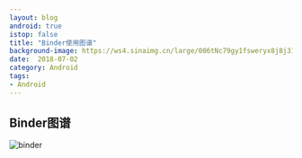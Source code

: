 ```yaml
---
layout: blog 
android: true 
istop: false 
title: "Binder使用图谱" 
background-image: https://ws4.sinaimg.cn/large/006tNc79gy1fsweryx8j8j317y0schdv.jpg
date:  2018-07-02
category: Android 
tags: 
- Android 
---
```




## Binder图谱

![binder](https://ws4.sinaimg.cn/large/006tNc79gy1fsvv7q2c7ij31820ku777.jpg)

















